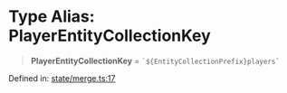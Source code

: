 # Type Alias: PlayerEntityCollectionKey

> **PlayerEntityCollectionKey** = `` `${EntityCollectionPrefix}players` ``

Defined in: [state/merge.ts:17](https://github.com/benallfree/lab13/blob/bfb1abf3755bb0fffb55fa5a9e7413f31801f1d6/sdk/src/online/state/merge.ts#L17)
